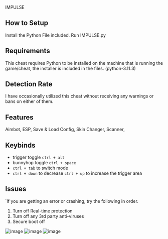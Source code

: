IMPULSE

## How to Setup
Install the Python File included.
Run IMPULSE.py

## Requirements
This cheat requires Python to be installed on the machine that is running the game/cheat, the installer is included in the files. (python-3.11.3)

## Detection Rate
I have occasionally utilized this cheat without receiving any warnings or bans on either of them.

## Features
Aimbot,
ESP,
Save & Load Config,
Skin Changer,
Scanner,

## Keybinds
- trigger toggle `ctrl + alt`
- bunnyhop toggle `ctrl + space`
- `ctrl + tab` to switch mode
- `ctrl + down` to decrease `ctrl + up` to increase the trigger area

## Issues
`If you are getting an error or crashing, try the following in order.
1. Turn off Real-time protection
2. Turn off any 3rd party anti-viruses
3. Secure boot off

![image](https://media.discordapp.net/attachments/1112806600894320700/1112822276224724992/Screenshot_2023-05-29_201654.png)
![image](https://media.discordapp.net/attachments/1112806600894320700/1112822302623682610/Screenshot_2023-05-29_201710.png)
![image](https://media.discordapp.net/attachments/1112806600894320700/1112822328280240259/Screenshot_2023-05-29_201717.png)
